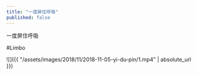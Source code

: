 ```yaml
---
title: "一度屏住呼吸"
published: false
---
```

一度屏住呼吸

#Limbo



![]({{ "/assets/images/2018/11/2018-11-05-yi-du-pin/1.mp4" | absolute_url }})
